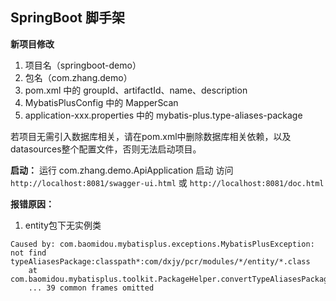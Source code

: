 ## SpringBoot 脚手架

**新项目修改**

1. 项目名（springboot-demo）
2. 包名（com.zhang.demo）
3. pom.xml 中的 groupId、artifactId、name、description
4. MybatisPlusConfig 中的 MapperScan
4. application-xxx.properties 中的 mybatis-plus.type-aliases-package

若项目无需引入数据库相关，请在pom.xml中删除数据库相关依赖，以及datasources整个配置文件，否则无法启动项目。

**启动：**
运行 com.zhang.demo.ApiApplication 启动
访问 `http://localhost:8081/swagger-ui.html` 或 `http://localhost:8081/doc.html`



**报错原因：**

1. entity包下无实例类
```$xslt
Caused by: com.baomidou.mybatisplus.exceptions.MybatisPlusException: not find typeAliasesPackage:classpath*:com/dxjy/pcr/modules/*/entity/*.class
	at com.baomidou.mybatisplus.toolkit.PackageHelper.convertTypeAliasesPackage(PackageHelper.java:76)
	... 39 common frames omitted
```